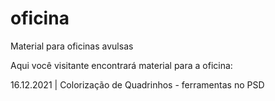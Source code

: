 # oficina
Material para oficinas avulsas


Aqui você visitante encontrará material para a oficina:

16.12.2021 | Colorização de Quadrinhos - ferramentas no PSD
